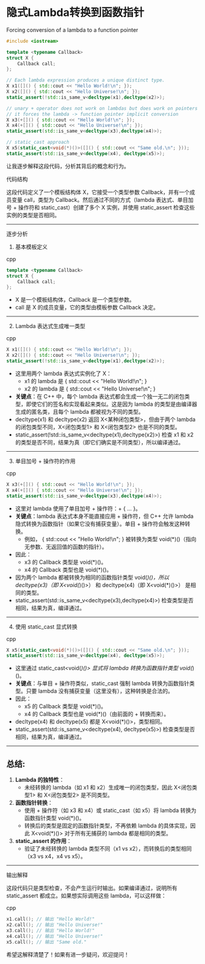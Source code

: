# 隐式Lambda转换到函数指针

Forcing conversion of a lambda to a function pointer



```C++
#include <iostream>

template <typename Callback>
struct X {
    Callback call;
};

// Each lambda expression produces a unique distinct type.
X x1([]() { std::cout << "Hello World!\n"; });
X x2([]() { std::cout << "Hello Universe!\n"; });
static_assert(!std::is_same_v<decltype(x1),decltype(x2)>);

// unary + operator does not work on lambdas but does work on pointers
// it forces the lambda -> function pointer implicit conversion
X x3(+[]() { std::cout << "Hello World!\n"; });
X x4(+[]() { std::cout << "Hello Universe!\n"; });
static_assert(std::is_same_v<decltype(x3),decltype(x4)>);

// static_cast approach
X x5(static_cast<void(*)()>([]() { std::cout << "Same old.\n"; }));
static_assert(std::is_same_v<decltype(x4), decltype(x5)>);
```



让我逐步解释这段代码，分析其背后的概念和行为。

代码结构

这段代码定义了一个模板结构体 X，它接受一个类型参数 Callback，并有一个成员变量 call，类型为 Callback。然后通过不同的方式（lambda 表达式、单目加号 + 操作符和 static_cast）创建了多个 X 实例，并使用 static_assert 检查这些实例的类型是否相同。

------

逐步分析

1. 基本模板定义

cpp

```cpp
template <typename Callback>
struct X {
    Callback call;
};
```

- X 是一个模板结构体，Callback 是一个类型参数。
- call 是 X 的成员变量，它的类型由模板参数 Callback 决定。

------

2. Lambda 表达式生成唯一类型

cpp

```cpp
X x1([]() { std::cout << "Hello World!\n"; });
X x2([]() { std::cout << "Hello Universe!\n"; });
static_assert(!std::is_same_v<decltype(x1),decltype(x2)>);
```

- 这里用两个 lambda 表达式实例化了 X：
  - x1 的 lambda 是 []() { std::cout << "Hello World!\n"; }
  - x2 的 lambda 是 []() { std::cout << "Hello Universe!\n"; }
- **关键点**：在 C++ 中，每个 lambda 表达式都会生成一个独一无二的闭包类型，即使它们的签名和实现看起来类似。这是因为 lambda 的类型是由编译器生成的匿名类，且每个 lambda 都被视为不同的类型。
- decltype(x1) 和 decltype(x2) 返回 X<某种闭包类型>，但由于两个 lambda 的闭包类型不同，X<闭包类型1> 和 X<闭包类型2> 也是不同的类型。
- static_assert(!std::is_same_v<decltype(x1),decltype(x2)>) 检查 x1 和 x2 的类型是否不同，结果为真（即它们确实是不同类型），所以编译通过。

------

3. 单目加号 + 操作符的作用

cpp

```cpp
X x3(+[]() { std::cout << "Hello World!\n"; });
X x4(+[]() { std::cout << "Hello Universe!\n"; });
static_assert(std::is_same_v<decltype(x3),decltype(x4)>);
```

- 这里对 lambda 使用了单目加号 + 操作符：+[]() { ... }。
- **关键点**：lambda 表达式本身不能直接应用 + 操作符，但 C++ 允许 lambda 隐式转换为函数指针（如果它没有捕获变量）。单目 + 操作符会触发这种转换。
  - 例如，[]() { std::cout << "Hello World!\n"; } 被转换为类型 void(*)()（指向无参数、无返回值的函数的指针）。
- 因此：
  - x3 的 Callback 类型是 void(*)()。
  - x4 的 Callback 类型也是 void(*)()。
- 因为两个 lambda 都被转换为相同的函数指针类型 void(*)()，所以 decltype(x3)（即 X<void(*)()>） 和 decltype(x4)（即 X<void(*)()>） 是相同的类型。
- static_assert(std::is_same_v<decltype(x3),decltype(x4)>) 检查类型是否相同，结果为真，编译通过。

------

4. 使用 static_cast 显式转换

cpp

```cpp
X x5(static_cast<void(*)()>([]() { std::cout << "Same old.\n"; }));
static_assert(std::is_same_v<decltype(x4), decltype(x5)>);
```

- 这里通过 static_cast<void(*)()> 显式将 lambda 转换为函数指针类型 void(*)()。
- **关键点**：与单目 + 操作符类似，static_cast 强制 lambda 转换为函数指针类型。只要 lambda 没有捕获变量（这里没有），这种转换是合法的。
- 因此：
  - x5 的 Callback 类型是 void(*)()。
  - x4 的 Callback 类型也是 void(*)()（由前面的 + 转换而来）。
- decltype(x4) 和 decltype(x5) 都是 X<void(*)()>，类型相同。
- static_assert(std::is_same_v<decltype(x4), decltype(x5)>) 检查类型是否相同，结果为真，编译通过。

------

## 总结:

1. **Lambda 的独特性**：
   - 未经转换的 lambda（如 x1 和 x2）生成唯一的闭包类型，因此 X<闭包类型1> 和 X<闭包类型2> 是不同类型。
2. **函数指针转换**：
   - 使用 + 操作符（如 x3 和 x4）或 static_cast（如 x5）将 lambda 转换为函数指针类型 void(*)()。
   - 转换后的类型是固定的函数指针类型，不再依赖 lambda 的具体实现，因此 X<void(*)()> 对于所有无捕获的 lambda 都是相同的类型。
3. **static_assert 的作用**：
   - 验证了未经转换的 lambda 类型不同（x1 vs x2），而转换后的类型相同（x3 vs x4，x4 vs x5）。

------

输出解释

这段代码只是类型检查，不会产生运行时输出。如果编译通过，说明所有 static_assert 都成立。如果想实际调用这些 lambda，可以这样做：

cpp

```cpp
x1.call(); // 输出 "Hello World!"
x2.call(); // 输出 "Hello Universe!"
x3.call(); // 输出 "Hello World!"
x4.call(); // 输出 "Hello Universe!"
x5.call(); // 输出 "Same old."
```

希望这解释清楚了！如果有进一步疑问，欢迎提问！